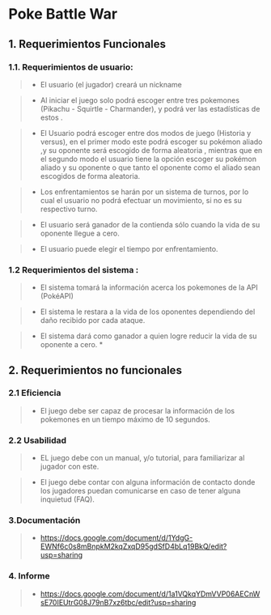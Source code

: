 # Poke Battle War

## 1. Requerimientos Funcionales
### 1.1. Requerimientos de usuario:

>*  El usuario (el jugador) creará un nickname 

>*  Al iniciar el juego solo podrá escoger entre tres pokemones (Pikachu - Squirtle - Charmander), y podrá ver las estadísticas                   de estos .

>*  El Usuario podrá escoger entre dos modos de juego (Historia y versus), en el primer modo este podrá escoger su pokémon aliado            ,y su oponente será escogido de forma aleatoria , mientras que en el segundo modo el usuario tiene la opción  escoger su pokémon    aliado y su oponente o que tanto el oponente como el aliado sean escogidos de forma aleatoria.

>* Los enfrentamientos se harán por un sistema de turnos, por lo cual el usuario no  podrá  efectuar un movimiento, si no es su                                    respectivo turno.

>* El usuario será ganador de la  contienda sólo cuando la vida de su oponente llegue  a  cero.

>* El usuario puede elegir  el tiempo por enfrentamiento.

### 1.2 Requerimientos del sistema :
>* El sistema tomará la información acerca los pokemones de la API (PokéAPI)

>* El sistema le restara a la vida de los oponentes dependiendo del daño recibido por cada ataque. 

>* El sistema dará como  ganador a quien logre reducir la vida de su oponente a  cero. *


 ## 2. Requerimientos no funcionales 

### 2.1 Eficiencia 
>* El juego debe ser capaz de procesar la información de los pokemones  en un tiempo máximo de 10 segundos.

### 2.2 Usabilidad
> * EL juego debe con un manual, y/o  tutorial, para familiarizar al jugador con este.

> * El juego debe contar con alguna información de contacto donde los jugadores puedan comunicarse en caso de tener alguna      inquietud (FAQ).

### 3.Documentación
>* https://docs.google.com/document/d/1YdgG-EWNf6c0s8mBnpkM2kqZxqD95gdSfD4bLq19BkQ/edit?usp=sharing

### 4. Informe 
>* https://docs.google.com/document/d/1a1VQkqYDmVVP06AECnWsE70IEUtrG08J79nB7xz6tbc/edit?usp=sharing
